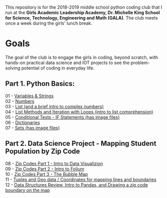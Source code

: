 
This repository is for the 2018-2019 middle school python coding club that I run at the **Girls Academic Leadership Academy, Dr. Michelle King School for Science, Technology, Engineering and Math (GALA)**.  The club meets once a week during the girls’ lunch break. 

# Goals
The goal of the club is to engage the girls in coding, beyond scratch, with hands-on practical data science and IOT projects to see the problem-solving potential of coding in everyday life. 

## Part 1. Python Basics:
01 - [Variables & Strings](html/GALA_Coding_Club_01.html)<br>
02 - [Numbers](html/GALA_Coding_Club_02.html)<br>
03 - [List (and a brief intro to complex numbers)](html/GALA_Coding_Club_03.html)<br>
04 - [List Methods and Iteration with Loops (intro to list comprehension)](html/GALA_Coding_Club_04.html)<br>
05 - [Conditional Tests - IF Statements (has image files)](html/GALA_Coding_Club_05.html)<br>
06 - [Dictionaries](html/GALA_Coding_Club_06.html)<br>
07 - [Sets (has image files)](html/GALA_Coding_Club_07.html)

## Part 2. Data Science Project - Mapping Student Population by Zip Code
08 - [Zip Codes Part 1 - Intro to Data Visualizion](html/GALA_Coding_Club_08.html)<br>
09 - [Zip Codes Part 2 - Intro to Folium](html/GALA_Coding_Club_09.html)<br>
10 - [Zip Codes Part 3 - The Bubble Map](html/GALA_Coding_Club_10.html)<br>
11 - [Tuples and Geo data / Coordinates for mapping lines and boundaries](html/GALA_Coding_Club_11.html)<br>
12 - [Data Structures Review, Intro to Pandas, and Drawing a zip code boundary on the map](html/GALA_Coding_Club_12.html)
